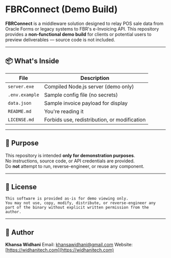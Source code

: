# FBRConnect (Demo Build)

**FBRConnect** is a middleware solution designed to relay POS sale data from Oracle Forms or legacy systems to FBR's e-Invoicing API. This repository provides a **non-functional demo build** for clients or potential users to preview deliverables — source code is not included.

---

## 📦 What's Inside

| File                | Description                                     |
|---------------------|-------------------------------------------------|
| `server.exe`        | Compiled Node.js server (demo only)             |
| `.env.example`      | Sample config file (no secrets)                 |
| `data.json`         | Sample invoice payload for display              |
| `README.md`         | You're reading it                               |
| `LICENSE.md`        | Forbids use, redistribution, or modification    |

---

## 📌 Purpose

This repository is intended **only for demonstration purposes**.  
No instructions, source code, or API credentials are provided.  
Do **not** attempt to run, reverse-engineer, or reuse any component.

---

## 🔐 License

```text
This software is provided as-is for demo viewing only.
You may not use, copy, modify, distribute, or reverse-engineer any part of the binary without explicit written permission from the author.

````

---

## 💼 Author

**Khansa Widhani**
Email: [khansawidhani@gmail.com](mailto:khansawidhani@gmail.com)
Website: [https://widhanitech.com](https://widhanitech.com)
